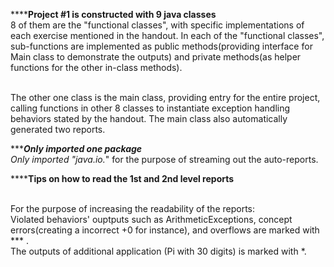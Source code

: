 **********Project #1 is constructed with 9 java classes******
</br>8 of them are the "functional classes", with specific implementations of each exercise mentioned in the handout. In each of the "functional classes", sub-functions are implemented as public methods(providing interface for Main class to demonstrate the outputs) and private methods(as helper functions for the other in-class methods). 
   
</br>The other one class is the main class, providing entry for the entire project, calling functions in other 8 classes to instantiate  exception handling behaviors stated by the handout. The main class also automatically generated two reports.
    
    
    
**********Only imported one package******
</br>Only imported "java.io.*" for the purpose of streaming out the auto-reports.



**********Tips on how to read the 1st and 2nd level reports******
   
</br>For the purpose of increasing the readability of the reports:
</br>Violated behaviors' ouptputs such as ArithmeticExceptions, concept errors(creating a incorrect +0 for instance), and overflows are marked with *** . 
</br>The outputs of additional application (Pi with 30 digits) is marked with *.
